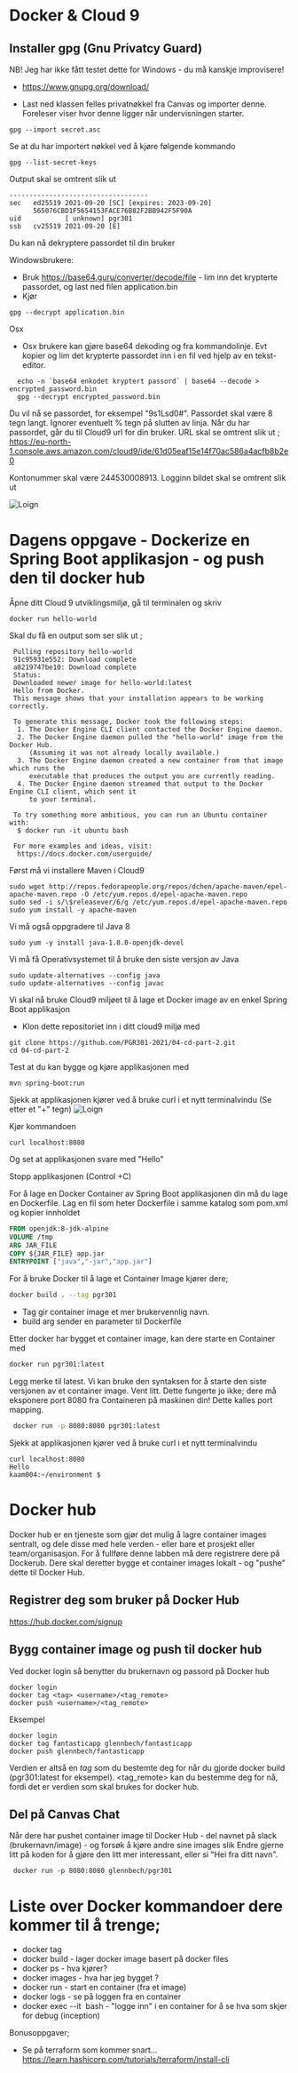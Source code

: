 # Docker & Cloud 9

## Installer gpg (Gnu Privatcy Guard)

NB! Jeg har ikke fått testet dette for Windows - du må kanskje improvisere!

* https://www.gnupg.org/download/

* Last ned klassen felles privatnøkkel fra Canvas og importer denne. Foreleser viser hvor denne ligger når undervisningen starter. 

```
gpg --import secret.asc
```

Se at du har importert nøkkel ved å kjøre følgende kommando
```
gpg --list-secret-keys
```

Output skal se omtrent slik ut 
```
-----------------------------------
sec   ed25519 2021-09-20 [SC] [expires: 2023-09-20]
      565076CBD1F5654153FACE76B82F2BB942F5F90A
uid           [ unknown] pgr301
ssb   cv25519 2021-09-20 [E]
```

Du kan nå dekryptere passordet til din bruker 

Windowsbrukere: 

* Bruk https://base64.guru/converter/decode/file - lim inn det krypterte passordet, og last ned filen application.bin
* Kjør 
```
gpg --decrypt application.bin
```

Osx

* Osx brukere kan gjøre base64 dekoding og fra kommandolinje. Evt kopier og lim det krypterte passordet inn i en fil 
ved hjelp av en tekst-editor.

```
  echo -n `base64 enkodet kryptert passord` | base64 --decode > encrypted_password.bin
  gpg --decrypt encrypted_password.bin  
```

Du vil nå se passordet, for eksempel "9s1Lsd0#". Passordet skal være 8 tegn langt. Ignorer eventuelt % tegn på slutten av linja. 
Når du har passordet, går du til Cloud9 url for din bruker. URL skal se omtrent slik ut ; https://eu-north-1.console.aws.amazon.com/cloud9/ide/61d05eaf15e14f70ac586a4acfb8b2e0

Kontonummer skal være 244530008913. Logginn bildet skal se omtrent slik ut

<img title="Login" alt="Loign" src="img/1.png">

# Dagens oppgave - Dockerize en Spring Boot applikasjon - og push den til docker hub

Åpne ditt Cloud 9 utviklingsmiljø, gå til terminalen og skriv 

```docker run hello-world``` 

Skal du få en output som ser slik ut ; 

```Unable to find image hello-world:latest locally
 Pulling repository hello-world
 91c95931e552: Download complete
 a8219747be10: Download complete
 Status: 
 Downloaded newer image for hello-world:latest
 Hello from Docker.
 This message shows that your installation appears to be working correctly.

 To generate this message, Docker took the following steps:
  1. The Docker Engine CLI client contacted the Docker Engine daemon.
  2. The Docker Engine daemon pulled the "hello-world" image from the Docker Hub.
     (Assuming it was not already locally available.)
  3. The Docker Engine daemon created a new container from that image which runs the
     executable that produces the output you are currently reading.
  4. The Docker Engine daemon streamed that output to the Docker Engine CLI client, which sent it
     to your terminal.

 To try something more ambitious, you can run an Ubuntu container with:
  $ docker run -it ubuntu bash

 For more examples and ideas, visit:
  https://docs.docker.com/userguide/

```

Først må vi installere Maven i Cloud9
```
sudo wget http://repos.fedorapeople.org/repos/dchen/apache-maven/epel-apache-maven.repo -O /etc/yum.repos.d/epel-apache-maven.repo
sudo sed -i s/\$releasever/6/g /etc/yum.repos.d/epel-apache-maven.repo
sudo yum install -y apache-maven
```

Vi må også oppgradere til Java 8

```
sudo yum -y install java-1.8.0-openjdk-devel
```

Vi må få Operativsystemet til å bruke den siste versjon av Java
```
sudo update-alternatives --config java
sudo update-alternatives --config javac
```

Vi skal nå bruke Cloud9 miljøet til å lage et Docker image av en enkel Spring Boot applikasjon

* Klon dette repositoriet inn i ditt cloud9 miljø med 

```
git clone https://github.com/PGR301-2021/04-cd-part-2.git
cd 04-cd-part-2
```

Test at du kan bygge og kjøre applikasjonen med 

```
mvn spring-boot:run
```
Sjekk at applikasjonen kjører ved å bruke curl i et nytt terminalvindu (Se etter et "+" tegn)
<img title="Login" alt="Loign" src="img/2.png">

Kjør kommandoen
```
curl localhost:8080                                                                                                            
```
Og set at applikasjonen svare med "Hello"

Stopp applikasjonen (Control +C) 

For å lage en Docker Container av Spring Boot applikasjonen din må du lage en Dockerfile. Lag en fil som heter
Dockerfile i samme katalog som pom.xml og kopier innholdet

```dockerfile
FROM openjdk:8-jdk-alpine
VOLUME /tmp
ARG JAR_FILE
COPY ${JAR_FILE} app.jar
ENTRYPOINT ["java","-jar","app.jar"]
```

For å bruke Docker til å lage et Container Image kjører dere; 
```sh
docker build . --tag pgr301 
```

* Tag gir container image et mer brukervennlig navn. 
* build arg sender en parameter til Dockerfile

Etter docker har bygget et container image, kan dere starte en Container med  

```sh
docker run pgr301:latest
```

Legg merke til latest. Vi kan bruke den syntaksen for å starte den siste versjonen av et container image. 
Vent litt. Dette fungerte jo ikke; dere må eksponere port 8080 fra Containeren på maskinen din! Dette kalles port mapping. 

```bash
 docker run -p 8080:8080 pgr301:latest
 ```

Sjekk at applikasjonen kjører ved å bruke curl i et nytt terminalvindu

```
curl localhost:8080                                                                                                            
Hello
kaam004:~/environment $ 
```

# Docker hub
 
Docker hub er en tjeneste som gjør det mulig å lagre container images sentralt, og dele disse med hele verden - eller bare et prosjekt eller team/organisasjon. 
For å fullføre denne labben må dere registrere dere på Dockerub. Dere skal deretter bygge et container images lokalt - og "pushe" dette til Docker Hub.

## Registrer deg som bruker på Docker Hub

https://hub.docker.com/signup

## Bygg container image og push til docker hub

Ved docker login så benytter du brukernavn og passord på Docker hub
```
docker login
docker tag <tag> <username>/<tag_remote>
docker push <username>/<tag_remote>
```

Eksempel

```
docker login
docker tag fantasticapp glennbech/fantasticapp
docker push glennbech/fantasticapp
```

Verdien <tag> er altså en *tag* som du bestemte deg for når du gjorde docker build (pgr301:latest for eksempel). <tag_remote> kan du bestemme deg for nå, fordi det er verdien som 
skal brukes for docker hub. 

## Del på Canvas Chat

Når dere har pushet container image til Docker Hub - del navnet på slack (brukernavn/image) - og forsøk å kjøre andre sine images slik 
Endre gjerne litt på koden for å gjøre den litt mer interessant, eller si "Hei fra ditt navn".

```
 docker run -p 8080:8080 glennbech/pgr301
```

# Liste over Docker kommandoer dere kommer til å trenge;

* docker tag
* docker build - lager docker image basert på docker files
* docker ps - hva kjører?
* docker images - hva har jeg bygget ?
* docker run - start en container (fra et image)
* docker logs - se på loggen fra en container
* docker exec --it <image> bash - "logge inn" i en container for å se hva som skjer for debug (inception)

Bonusoppgaver; 

- Se på terraform som kommer snart...  https://learn.hashicorp.com/tutorials/terraform/install-cli